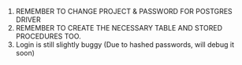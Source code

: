 1. REMEMBER TO CHANGE PROJECT & PASSWORD FOR POSTGRES DRIVER
2. REMEMBER TO CREATE THE NECESSARY TABLE AND STORED PROCEDURES TOO.
3. Login is still slightly buggy (Due to hashed passwords, will debug it soon)
